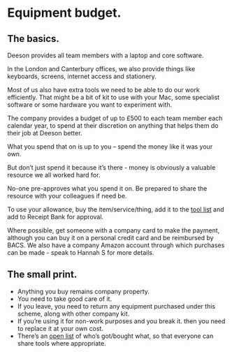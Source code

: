 # Equipment budget.

## The basics.

Deeson provides all team members with a laptop and core software. 

In the London and Canterbury offices, we also provide things like keyboards, screens, internet access and stationery.

Most of us also have extra tools we need to be able to do our work efficiently. That might be a bit of kit to use with your Mac, some specialist software or some hardware you want to experiment with. 

The company provides a budget of up to £500 to each team member each calendar year, to spend at their discretion on anything that helps them do their job at Deeson better. 

What you spend that on is up to you – spend the money like it was your own. 

But don’t just spend it because it’s there - money is obviously a valuable resource we all worked hard for.

No-one pre-approves what you spend it on. Be prepared to share the resource with your colleagues if need be.

To use your allowance, buy the item/service/thing, add it to the [tool list](https://docs.google.com/a/deeson.co.uk/spreadsheets/d/1jOTBKmHVrgcQGbvAVt8ta7c1UtK7pZeAhwgr6auuCfo/edit?usp=drive_web) and add to Receipt Bank for approval. 

Where possible, get someone with a company card to make the payment, although you can buy it on a personal credit card and be reimbursed by BACS. We also have a company Amazon account through which purchases can be made - speak to Hannah S for more details.

## The small print.

- Anything you buy remains company property.
- You need to take good care of it.
- If you leave, you need to return any equipment purchased under this scheme, along with other company kit.
- If you’re using it for non-work purposes and you break it. then you need to replace it at your own cost.
- There’s an [open list](https://docs.google.com/a/deeson.co.uk/spreadsheets/d/1jOTBKmHVrgcQGbvAVt8ta7c1UtK7pZeAhwgr6auuCfo/edit?usp=drive_web) of who’s got/bought what, so that everyone can share tools where appropriate.


